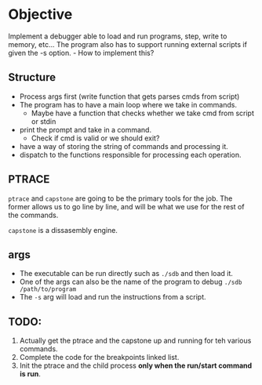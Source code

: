 # Objective
Implement a debugger able to load and run programs, step, write to memory, etc...
The program also has to support running external scripts if given the -s option.
	- How to implement this?

## Structure
- Process args first (write function that gets parses cmds from script)
- The program has to have a main loop where we take in commands.
	- Maybe have a function that checks whether we take cmd from script or stdin
- print the prompt and take in a command.
	- Check if cmd is valid or we should exit?
- have a way of storing the string of commands and processing it.
- dispatch to the functions responsible for processing each operation.


## PTRACE
`ptrace` and `capstone` are going to be the primary tools for the job. The 
former allows us  to go line by line, and will be what we use for the rest
of the commands.

`capstone` is a dissasembly engine.

## args
- The executable can be run directly such as `./sdb` and then load it.
- One of the args can also be the name of the program to debug `./sdb /path/to/program`
- The `-s` arg will load and run the instructions from a script.



## TODO: 
1. Actually get the ptrace and the capstone up and running 
for teh various commands.
2. Complete the code for the breakpoints linked list.
3. Init the ptrace and the child process **only when the run/start 
command is run**.